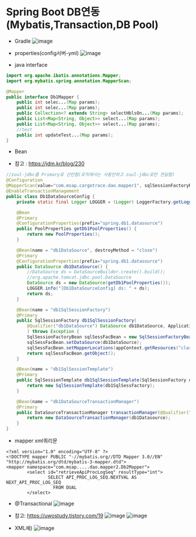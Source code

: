 # Spring Boot DB연동 (Mybatis,Transaction,DB Pool)

* Gradle
![image](https://user-images.githubusercontent.com/45334819/61801594-04b13700-ae6a-11e9-9f95-a25bbba5a280.png)  

* properties(config서버-yml)
![image](https://user-images.githubusercontent.com/45334819/71927625-39773780-31d9-11ea-9ee9-60bad8c9dcd5.png)

* java interface
``` java
import org.apache.ibatis.annotations.Mapper;
import org.mybatis.spring.annotation.MapperScan;

@Mapper
public interface Db1Mapper {
    public int selec...(Map params);
    public int selec...(Map params);
    public Collection<? extends String> selectHblsOn...(Map params);
    public List<Map<String, Object>> select...(Map params);
    public List<Map<String, Object>> select...(Map params);    
    //test
    public int updateTest...(Map params);
}
```

* Bean
- 참고 : https://jdm.kr/blog/230
``` java 
//zuul-jdbc를 Primary로 선언함(로직에서는 사용안하고 zuul-jdbc로만 전달함)
@Configuration
@MapperScan(value="com.msap.cargotrace.dao.mapper1", sqlSessionFactoryRef="db1SqlSessionFactory")
@EnableTransactionManagement
public class Db1DataSourceConfig {
    private static final Logger LOGGER = (Logger) LoggerFactory.getLogger(Db1DataSourceConfig.class);

    @Bean
    @Primary
    @ConfigurationProperties(prefix="spring.db1.datasource")
    public PoolProperties getDb1PoolProperties() {
        return new PoolProperties();
    }

    @Bean(name = "db1DataSource", destroyMethod = "close")
    @Primary
    @ConfigurationProperties(prefix="spring.db1.datasource")
    public DataSource db1DataSource() {
        //DataSource ds = DataSourceBuilder.create().build();
        //org.apache.tomcat.jdbc.pool.DataSource
        DataSource ds = new DataSource(getDb1PoolProperties());
        LOGGER.info("[Db1DataSourceConfig] ds: " + ds);
        return ds;
    }

    @Bean(name = "db1SqlSessionFactory")
    @Primary
    public SqlSessionFactory db1SqlSessionFactory(
        @Qualifier("db1DataSource") DataSource db1DataSource, ApplicationContext appContext
        ) throws Exception {
        SqlSessionFactoryBean sqlSessFacBean = new SqlSessionFactoryBean();
        sqlSessFacBean.setDataSource(db1DataSource);
        sqlSessFacBean.setMapperLocations(appContext.getResources("classpath:mapper/*.xml"));
        return sqlSessFacBean.getObject();
    }

    @Bean(name = "db1SqlSessionTemplate")
    @Primary
    public SqlSessionTemplate db1SqlSessionTemplate(SqlSessionFactory db1SqlSessFactory) {
        return new SqlSessionTemplate(db1SqlSessFactory);
    }

    @Bean(name = "db1DataSourceTransactionManager")
    @Primary
    public DataSourceTransactionManager transactionManager(@Qualifier("db1DataSource")DataSource db1Datasource) {
        return new DataSourceTransactionManager(db1Datasource);
    }
}
```
* mapper xml쿼리문
```
<?xml version="1.0" encoding="UTF-8" ?>
<!DOCTYPE mapper PUBLIC "-//mybatis.org//DTD Mapper 3.0//EN" "http://mybatis.org/dtd/mybatis-3-mapper.dtd">
<mapper namespace="com.msap.....dao.mapper2.Db2Mapper">
        <select id="retrieveApiProcLogSeq" resultType="int">
                SELECT API_PROC_LOG_SEQ.NEXTVAL AS NEXT_API_PROC_LOG_SEQ
                  FROM DUAL
        </select>
```

* @Transactional
![image](https://user-images.githubusercontent.com/45334819/61801729-3c1fe380-ae6a-11e9-844e-8acd8392eadc.png)

* 참고:  https://uwostudy.tistory.com/19
![image](https://user-images.githubusercontent.com/45334819/56146162-b4ac1400-5fe0-11e9-802a-f6c62367c414.png)
![image](https://user-images.githubusercontent.com/45334819/56146212-d0171f00-5fe0-11e9-9260-08e551cac90d.png)

*  XML예)
![image](https://user-images.githubusercontent.com/45334819/61801748-4a6dff80-ae6a-11e9-9820-f3cb70422df0.png)

